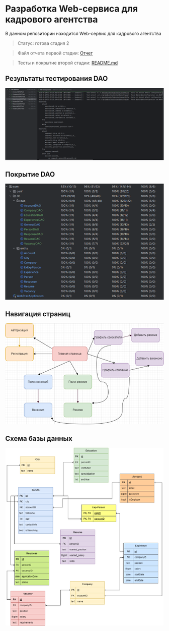 # Разработка Web-сервиса для кадрового агентства

В данном репозитории находится Web-сервис для кадрового агентства

> Статус: готова стадия 2

> Файл отчета первой стадии: [Отчет](/report/report1.md)

> Тесты и покрытие второй стадии: [README.md](/README.md)

## Результаты тестирования DAO
![test_dao](/report/test_res.png)

## Покрытие DAO
![test_dao](/report/test_coverage_dao.png)

## Навигация страниц
![pages](/report/page_navigation.png "Навигация страниц")

## Схема базы данных
![db](/db/web_db.png "Схема базы данных")
